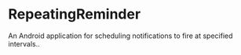 # RepeatingReminder
An Android application for scheduling notifications to fire at specified intervals..
